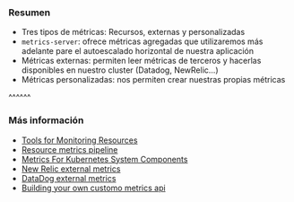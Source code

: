 ### Resumen

* Tres tipos de métricas: Recursos, externas y personalizadas
* `metrics-server`: ofrece métricas agregadas que utilizaremos más adelante
  pare el autoescalado horizontal de nuestra aplicación
* Métricas externas: permiten leer métricas de terceros y hacerlas disponibles
  en nuestro cluster (Datadog, NewRelic...)
* Métricas personalizadas: nos permiten crear nuestras propias métricas

^^^^^^

### Más información

* [Tools for Monitoring Resources](https://kubernetes.io/docs/tasks/debug-application-cluster/resource-usage-monitoring/)
* [Resource metrics pipeline](https://kubernetes.io/docs/tasks/debug-application-cluster/resource-metrics-pipeline/#summary-api-source)
* [Metrics For Kubernetes System Components](https://kubernetes.io/docs/concepts/cluster-administration/system-metrics/)
* [New Relic external metrics](https://docs.newrelic.com/docs/kubernetes-pixie/kubernetes-integration/newrelic-hpa-metrics-adapter/newrelic-metrics-adapter/) 
* [DataDog external metrics](https://docs.datadoghq.com/agent/cluster_agent/external_metrics/?tab=helm)
* [Building your own customo metrics api](https://medium.com/swlh/building-your-own-custom-metrics-api-for-kubernetes-horizontal-pod-autoscaler-277473dea2c1)

